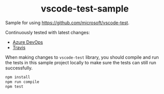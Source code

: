 <p>
  <h1 align="center">vscode-test-sample</h1>
</p>

Sample for using https://github.com/microsoft/vscode-test.

Continuously tested with latest changes:

- [Azure DevOps](https://dev.azure.com/vscode/vscode-test/_build?definitionId=15)
- [Travis](https://travis-ci.org/github/microsoft/vscode-test)

When making changes to `vscode-test` library, you should compile and run the tests in this sample project locally to make sure the tests can still run successfully.

```bash
npm install
npm run compile
npm test
```
